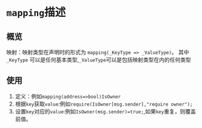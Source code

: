 # `mapping`描述

## 概览
映射：映射类型在声明时的形式为 `mapping(_KeyType => _ValueType)`。 其中 `_KeyType` 可以是任何基本类型,`_ValueType`可以是包括映射类型在内的任何类型

## 使用

1. 定义：例如`mapping(address=>bool)IsOwner`
2. 根据`key`获取`value`:例如`require(IsOwner[msg.sender],"require owner");`
3. 设置`key`对应的`value`:例如`IsOwner(msg.sender)=true;`,如果`key`重复，则覆盖前值。